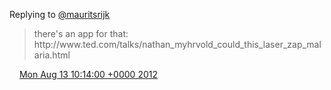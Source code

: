 Replying to [@mauritsrijk](https://twitter.com/mauritsrijk/status/234786423989997569)

> there's an app for that: http://www\.ted\.com/talks/nathan\_myhrvold\_could\_this\_laser\_zap\_malaria\.html

<img src="../../media/tweet.ico" width="12" /> [Mon Aug 13 10:14:00 +0000 2012](https://twitter.com/DromerDenker/status/234955956860104704)